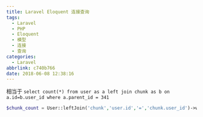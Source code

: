 ```yaml
---
title: Laravel Eloquent 连接查询
tags:
  - Laravel
  - PHP
  - Eloquent
  - 模型
  - 连接
  - 查询
categories:
  - Laravel
abbrlink: c740b766
date: 2018-06-08 12:38:16
---
```

相当于 `select count(*) from user as a left join chunk as b on a.id=b.user_id where a.parent_id = 341`  

```php
$chunk_count = User::leftJoin('chunk','user.id','=','chunk.user_id')->where('user.parent_id',$user->parent_id)->count();
```
